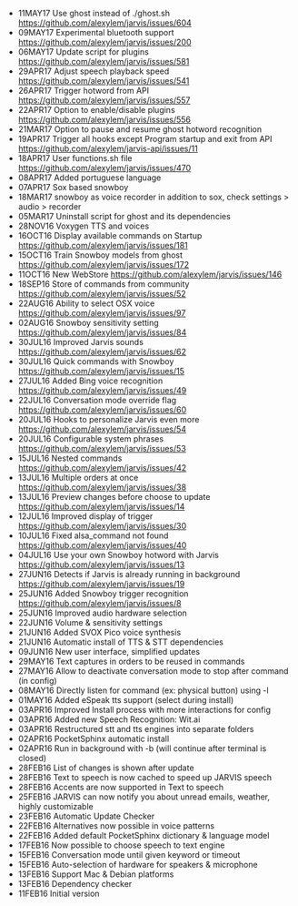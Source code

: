 - 11MAY17 Use ghost instead of ./ghost.sh https://github.com/alexylem/jarvis/issues/604
- 09MAY17 Experimental bluetooth support https://github.com/alexylem/jarvis/issues/200
- 06MAY17 Update script for plugins https://github.com/alexylem/jarvis/issues/581
- 29APR17 Adjust speech playback speed https://github.com/alexylem/jarvis/issues/541 
- 26APR17 Trigger hotword from API https://github.com/alexylem/jarvis/issues/557
- 22APR17 Option to enable/disable plugins https://github.com/alexylem/jarvis/issues/556
- 21MAR17 Option to pause and resume ghost hotword recognition
- 19APR17 Trigger all hooks except Program startup and exit from API https://github.com/alexylem/jarvis-api/issues/11
- 18APR17 User functions.sh file https://github.com/alexylem/jarvis/issues/470
- 08APR17 Added portuguese language
- 07APR17 Sox based snowboy
- 18MAR17 snowboy as voice recorder in addition to sox, check settings > audio > recorder
- 05MAR17 Uninstall script for ghost and its dependencies
- 28NOV16 Voxygen TTS and voices
- 16OCT16 Display available commands on Startup https://github.com/alexylem/jarvis/issues/181
- 15OCT16 Train Snowboy models from ghost https://github.com/alexylem/jarvis/issues/172
- 11OCT16 New WebStore https://github.com/alexylem/jarvis/issues/146
- 18SEP16 Store of commands from community https://github.com/alexylem/jarvis/issues/52
- 22AUG16 Ability to select OSX voice https://github.com/alexylem/jarvis/issues/97
- 02AUG16 Snowboy sensitivity setting https://github.com/alexylem/jarvis/issues/84
- 30JUL16 Improved Jarvis sounds https://github.com/alexylem/jarvis/issues/62
- 30JUL16 Quick commands with Snowboy https://github.com/alexylem/jarvis/issues/15
- 27JUL16 Added Bing voice recognition https://github.com/alexylem/jarvis/issues/49
- 22JUL16 Conversation mode override flag https://github.com/alexylem/jarvis/issues/60
- 20JUL16 Hooks to personalize Jarvis even more https://github.com/alexylem/jarvis/issues/54
- 20JUL16 Configurable system phrases https://github.com/alexylem/jarvis/issues/53
- 15JUL16 Nested commands https://github.com/alexylem/jarvis/issues/42
- 13JUL16 Multiple orders at once https://github.com/alexylem/jarvis/issues/38
- 13JUL16 Preview changes before choose to update https://github.com/alexylem/jarvis/issues/14
- 12JUL16 Improved display of trigger https://github.com/alexylem/jarvis/issues/30
- 10JUL16 Fixed alsa_command not found https://github.com/alexylem/jarvis/issues/40
- 04JUL16 Use your own Snowboy hotword with Jarvis https://github.com/alexylem/jarvis/issues/13
- 27JUN16 Detects if Jarvis is already running in background https://github.com/alexylem/jarvis/issues/19
- 25JUN16 Added Snowboy trigger recognition https://github.com/alexylem/jarvis/issues/8
- 25JUN16 Improved audio hardware selection
- 22JUN16 Volume & sensitivity settings
- 21JUN16 Added SVOX Pico voice synthesis
- 21JUN16 Automatic install of TTS & STT dependencies
- 09JUN16 New user interface, simplified updates
- 29MAY16 Text captures in orders to be reused in commands
- 27MAY16 Allow to deactivate conversation mode to stop after command (in config)
- 08MAY16 Directly listen for command (ex: physical button) using -l
- 01MAY16 Added eSpeak tts support (select during install)
- 03APR16 Improved Install process with more interactions for config
- 03APR16 Added new Speech Recognition: Wit.ai
- 03APR16 Restructured stt and tts engines into separate folders
- 02APR16 PocketSphinx automatic install
- 02APR16 Run in background with -b (will continue after terminal is closed)
- 28FEB16 List of changes is shown after update
- 28FEB16 Text to speech is now cached to speed up JARVIS speech
- 28FEB16 Accents are now supported in Text to speech
- 25FEB16 JARVIS can now notify you about unread emails, weather, highly customizable
- 23FEB16 Automatic Update Checker
- 22FEB16 Alternatives now possible in voice patterns
- 22FEB16 Added default PocketSphinx dictionary & language model
- 17FEB16 Now possible to choose speech to text engine
- 15FEB16 Conversation mode until given keyword or timeout
- 15FEB16 Auto-selection of hardware for speakers & microphone
- 13FEB16 Support Mac & Debian platforms
- 13FEB16 Dependency checker
- 11FEB16 Initial version
